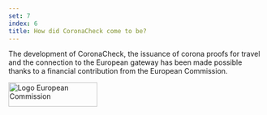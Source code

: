 ```yaml
---
set: 7
index: 6
title: How did CoronaCheck come to be?
---
```

The development of CoronaCheck, the issuance of corona proofs for travel and the connection to the European gateway has been made possible thanks to a financial contribution from the European Commission.

<img src="{{ site.baseurl }}/img/Logo_EU_Positive_en.svg" alt="Logo European Commission" width="175" height="48" />
